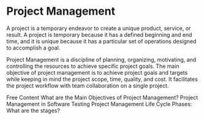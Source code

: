# Project Management

A project is a temporary endeavor to create a unique product, service, or result. A project is temporary because it has a defined beginning and end time, and it is unique because it has a particular set of operations designed to accomplish a goal.

Project Management is a discipline of planning, organizing, motivating, and controlling the resources to achieve specific project goals. The main objective of project management is to achieve project goals and targets while keeping in mind the project scope, time, quality, and cost. It facilitates the project workflow with team collaboration on a single project.

<ResourceGroupTitle>Free Content</ResourceGroupTitle>
<BadgeLink colorScheme='yellow' badgeText='Read' href='https://www.guru99.com/introduction-project-management-pmp-certification.html'>What are the Main Objectives of Project Management?</BadgeLink>
<BadgeLink colorScheme='yellow' badgeText='Read' href='https://huddle.eurostarsoftwaretesting.com/project-management-in-software-testing/'>Project Management in Software Testing</BadgeLink>
<BadgeLink colorScheme='yellow' badgeText='Read' href='https://www.guru99.com/initiation-phase-project-management-life-cycle.html'>Project Management Life Cycle Phases: What are the stages?</BadgeLink>